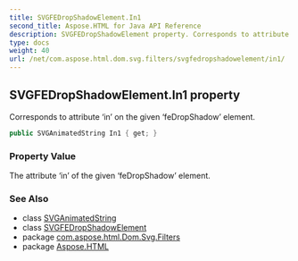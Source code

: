 ```yaml
---
title: SVGFEDropShadowElement.In1
second_title: Aspose.HTML for Java API Reference
description: SVGFEDropShadowElement property. Corresponds to attribute in on the given feDropShadow element
type: docs
weight: 40
url: /net/com.aspose.html.dom.svg.filters/svgfedropshadowelement/in1/
---
```

## SVGFEDropShadowElement.In1 property

Corresponds to attribute ‘in’ on the given ‘feDropShadow’ element.

```java
public SVGAnimatedString In1 { get; }
```

### Property Value

The attribute ‘in’ of the given ‘feDropShadow’ element.

### See Also

* class [SVGAnimatedString](../../../com.aspose.html.dom.svg.datatypes/svganimatedString/)
* class [SVGFEDropShadowElement](../)
* package [com.aspose.html.Dom.Svg.Filters](../../svgfedropshadowelement/)
* package [Aspose.HTML](../../../)
